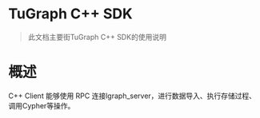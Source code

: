 
# TuGraph C++ SDK

> 此文档主要街TuGraph C++ SDK的使用说明


# 概述
C++ Client 能够使用 RPC 连接lgraph_server，进行数据导入、执行存储过程、调用Cypher等操作。